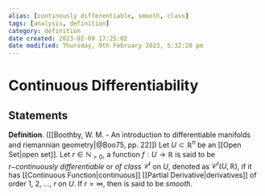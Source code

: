 ```yaml
---
alias: [continously differentiable, smooth, class]
tags: [analysis, definition]
category: definition
date created: 2023-02-09 17:25:02
date modified: Thursday, 9th February 2023, 5:32:20 pm
---
```


# Continuous Differentiability

## Statements

**Definition**. ([[Boothby, W. M. - An introduction to differentiable manifolds and riemannian geometry|@Boo75, pp. 22]]) Let $U\subset\mathbb{R}^n$ be an [[Open Set|open set]]. Let $r\in\mathbb{N}_{>0}$, a function $f:U\to\mathbb{R}$ is said to be _$r-$continuously differentiable_ or _of class $\mathcal{C}^r$_ on $U$, denoted as $\mathcal{C}^r(U,\mathbb{R})$, if it has [[Continuous Function|continuous]] [[Partial Derivative|derivatives]] of order 1, 2, ..., $r$ on $U$. If $r=\infty$, then is said to be _smooth_.